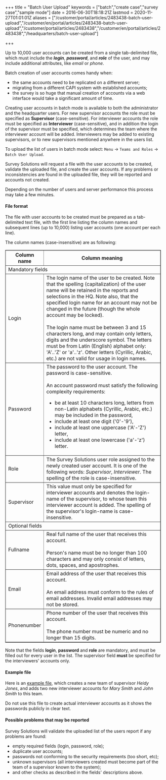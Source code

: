 ﻿+++
title = "Batch User Upload"
keywords = ["batch","create case","survey case","sample mode"]
date = 2016-06-30T18:18:21Z
lastmod = 2020-11-27T01:01:01Z
aliases = ["/customer/portal/articles/2483438-batch-user-upload","/customer/en/portal/articles/2483438-batch-user-upload","/customer/portal/articles/2483438","/customer/en/portal/articles/2483438","/headquarters/batch-user-upload"]

+++

Up to 10,000 user accounts can be created from a single tab-delimited
file, which must include the ***login***, ***password***, and ***role***
of the user, and may include additional attributes, like *email* or
*phone*.  

Batch creation of user accounts comes handy when:

-   the same accounts need to be replicated on a different server;
-   migrating from a different CAPI system with established accounts;
-   the survey is so huge that manual creation of accounts via a web
    interface would take a significant amount of time.

Creating user accounts in batch mode is available to both the
administrator and the headquarter users. For new supervisor accounts the
role must be specified as **Supervisor** (case-sensitive). For
interviewer accounts the role must be specified as **Interviewer**
(case-sensitive), and in addition the login of the supervisor must be
specified, which determines the team where the interviewer account will
be added. Interviewers may be added to existing supervisors, or to new
supervisors mentioned anywhere in the users list.  

To upload the list of users in batch mode select: `Menu` &#x2192;
`Teams and Roles` &#x2192; `Batch User Upload`.

Survey Solutions will request a file with the user accounts to be created,
validate the uploaded file, and create the user accounts. If any problems or
inconsistencies are found in the uploaded file, they will be reported and
accounts not created.

Depending on the number of users and server performance this process may
take a few minutes.


#### File format

The file with user accounts to be created must be prepared as a tab-delimited
text file, with the first line listing the column names and subsequent lines
(up to 10,000) listing user accounts (one account per each line).

The column names (case-insensitive) are as following:

<TABLE  class="table table-striped table-hover" border>
<TR class="header bg-warning"><TH>Column name</TH><TH>Column meaning</TH></TR>

<TR><TD colspan=2>Mandatory fields</TD></TR>
<TR><TD>Login</TD><TD>The login name of the user to be created. Note that the
spelling (capitalization) of the user name will be retained in the reports and
selections in the HQ. Note also, that the specified login name for an account
may not be changed in the future (though the whole account may be locked).
<BR><BR>
The login name must be between 3 and 15 characters long, and may contain only
letters, digits and the underscore symbol. The letters must be from Latin
(English) alphabet only: 'A'..'Z' or 'a'..'z'. Other letters (Cyrillic, Arabic,
etc.) are not valid for usage in login names.
</TD></TR>

<TR><TD>Password</TD><TD>The password to the user account. The password is
case-sensitive.
<BR><BR>
An account password must satisfy the following complexity requirements:

<UL>
<LI>be at least 10 characters long, letters from non-Latin alphabets (Cyrillic,
  Arabic, etc.) may be included in the password,
<LI>include at least one digit ('0'-'9'),
<LI>include at least one uppercase ('A'-'Z') letter,
<LI>include at least one lowercase ('a'-'z') letter.
</UL></TD></TR>

<TR><TD>Role</TD><TD>The Survey Solutions user role assigned to the newly created
user account. It is one of the following words: <I>Supervisor</I>,
<I>Interviewer</I>. The spelling of the role is case-insensitive.</TD></TR>

<TR><TD>Supervisor</TD><TD>This value must only be specified for interviewer
accounts and denotes the login-name of the supervisor, to whose team this
interviewer account is added. The spelling of the supervisor's login-name
is case-insensitive.
</TD></TR>

<TR><TD colspan=2>Optional fields</TD></TR>

<TR><TD>Fullname</TD><TD>Real full name of the user that receives this account.
<BR><BR>
Person's name must be no longer than 100 characters and may only consist of
letters, dots, spaces, and apostrophes. </TD></TR>

<TR><TD>Email</TD><TD>Email address of the user that receives this account.
<BR><BR>
An email address must conform to the rules of email addresses. Invalid email
addresses may not be stored.</TD></TR>

<TR><TD>Phonenumber</TD><TD>Phone number of the user that receives this account.
<BR><BR>
The phone number must be numeric and no longer than 15 digits.</TD></TR>

</TABLE>

Note that the fields **login**, **password** and **role** are mandatory, and
must be filled out for every user in the list. The supervisor field **must**
be specified for the interviewers' accounts only.

#### Example file

Here is an [example file](users.tab), which creates a new team of supervisor
*Heidy Jones*, and adds two new interviewer accounts for
*Mary Smith* and *John Smith* to this team.

Do not use this file to create actual interviewer accounts as it shows the
passwords publicly in clear text.

#### Possible problems that may be reported

Survey Solutions will validate the uploaded list of the users report if
any problems are found:

-   empty required fields (login, password, role);
-   duplicate user accounts;
-   passwords not conforming to the security requirements (too short,
    etc);
-   unknown supervisors (all interviewers created must become part of
    the team of a supervisor known to the system);
-   and other checks as described in the fields' descriptions above.
